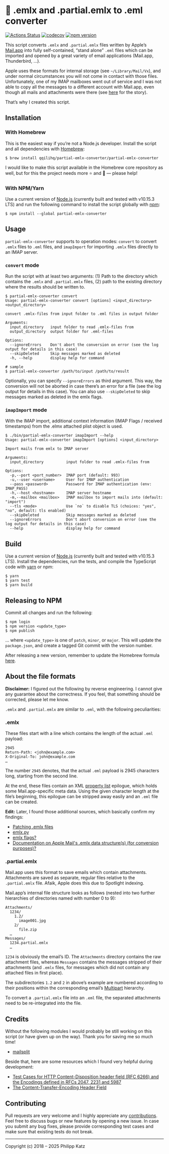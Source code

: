 📧 .emlx and .partial.emlx to .eml converter
============================================

[![Actions Status](https://github.com/qqilihq/partial-emlx-converter/workflows/CI/badge.svg)](https://github.com/qqilihq/partial-emlx-converter/actions)
[![codecov](https://codecov.io/gh/qqilihq/partial-emlx-converter/branch/master/graph/badge.svg)](https://codecov.io/gh/qqilihq/partial-emlx-converter)
[![npm version](https://badge.fury.io/js/partial-emlx-converter.svg)](https://badge.fury.io/js/partial-emlx-converter)

This script converts `.emlx` and `.partial.emlx` files written by Apple’s [Mail.app](https://en.wikipedia.org/wiki/Mail_(Apple)) into fully self-contained, “stand alone” `.eml` files which can be imported and opened by a great variety of email applications (Mail.app, Thunderbird, …).

Apple uses these formats for internal storage (see `~/Library/Mail/Vx`), and under normal circumstances you will not come in contact with those files. Unfortunately, one of my IMAP mailboxes went out of service and I was not able to copy all the messages to a different account with Mail.app, even though all mails and attachments were there (see [here](https://apple.stackexchange.com/questions/312942/recovering-emails-from-defunct-imap-account) for the story).

That’s why I created this script.

## Installation

### With Homebrew

This is the easiest way if you’re not a Node.js developer. Install the script and all dependencies with [Homebrew](https://brew.sh):

```shell
$ brew install qqilihq/partial-emlx-converter/partial-emlx-converter
```

I would like to make this script available in the Homebrew core repository as well, but for this the project needs more ⭐️ and 🍴 — please help!

### With NPM/Yarn

Use a current version of [Node.js](https://nodejs.org/en/) (currently built and tested with v10.15.3 LTS) and run the following command to install the script globally with [npm](https://www.npmjs.com):

```shell
$ npm install --global partial-emlx-converter
```

## Usage

`partial-emlx-converter` supports to operation modes: `convert` to convert `.emlx` files to `.eml` files, and `imapImport` for importing `.emlx` files directly to an IMAP server.

### `convert` mode

Run the script with at least two arguments: (1) Path to the directory which contains the `.emlx` and `.partial.emlx` files, (2) path to the existing directory where the results should be written to.

```shell
$ partial-emlx-converter convert
Usage: partial-emlx-converter convert [options] <input_directory> <output_directory>

convert .emlx-files from input folder to .eml files in output folder

Arguments:
  input_directory   input folder to read .emlx-files from
  output_directory  output folder for .eml-files

Options:
  --ignoreErrors    Don't abort the conversion on error (see the log output for details in this case)
  --skipDeleted     Skip messages marked as deleted
  -h, --help        display help for command

# sample
$ partial-emlx-converter /path/to/input /path/to/result
```

Optionally, you can specify `--ignoreErrors` as third argument. This way, the conversion will not be aborted in case there’s an error for a file (see the log output for details in this case).
You can also use `--skipDeleted` to skip messages marked as deleted in the emlx flags.

### `imapImport` mode

With the IMAP import, additional context information (IMAP Flags / received timestamps) from the .elmx attached plist object is used.

```shell
$ ./bin/partial-emlx-converter imapImport --help
Usage: partial-emlx-converter imapImport [options] <input_directory>

Import mails from emlx to IMAP server

Arguments:
  input_directory          input folder to read .emlx-files from

Options:
  -p,--port <port_number>  IMAP port (default: 993)
  -u,--user <username>     User for IMAP authentication
  --pass <password>        Password for IMAP authentication (env: IMAP_PASS)
  -h,--host <hostname>     IMAP server hostname
  -m,--mailbox <mailbox>   IMAP mailbox to import mails into (default: "import")
  --tls <mode>             Use `no` to disable TLS (choices: "yes", "no", default: tls enabled)
  --skipDeleted            Skip messages marked as deleted
  --ignoreErrors           Don't abort conversion on error (see the log output for details in this case)
  --help                   display help for command
```

## Build

Use a current version of [Node.js](https://nodejs.org/en/) (currently built and tested with v10.15.3 LTS). Install the dependencies, run the tests, and compile the TypeScript code with [yarn](https://yarnpkg.com/lang/en/) or npm:

```shell
$ yarn
$ yarn test
$ yarn build
```

## Releasing to NPM

Commit all changes and run the following:

```shell
$ npm login
$ npm version <update_type>
$ npm publish
```

… where `<update_type>` is one of `patch`, `minor`, or `major`. This will update the `package.json`, and create a tagged Git commit with the version number.

After releasing a new version, remember to update the Homebrew formula [here](https://github.com/qqilihq/homebrew-partial-emlx-converter).

## About the file formats

**Disclaimer:** I figured out the following by reverse engineering. I cannot give any guarantee about the correctness. If you feel, that something should be corrected, please let me know.

`.emlx` and `.partial.emlx` are similar to `.eml`, with the following peculiarities:

### .emlx

These files start with a line which contains the length of the actual `.eml` payload:

```
2945
Return-Path: <john@example.com>
X-Original-To: john@example.com
…
```

The number `2945` denotes, that the actual `.eml` payload is 2945 characters long, starting from the second line.

At the end, these files contain an XML [property list](https://en.wikipedia.org/wiki/Property_list) epilogue, which holds some Mail.app-specific meta data. Using the given character length at the file’s beginning, this epilogue can be stripped away easily and an `.eml` file can be created.

**Edit:** Later, I found those additional sources, which basically confirm my findings:
* [Patching .emlx files](https://taoofmac.com/space/blog/2008/03/03/2211)
* [emlx.py](https://gist.github.com/karlcow/5276813)
* [emlx flags?](https://www.jwz.org/blog/2005/07/emlx-flags/)
* [Documentation on Apple Mail's .emlx data structure(s) (for conversion purposes)?](https://stackoverflow.com/questions/884440/documentation-on-apple-mails-emlx-data-structures-for-conversion-purposes)

### .partial.emlx

Mail.app uses this format to save emails which contain attachments. Attachments are saved as separate, regular files relative to the `.partial.emlx` file. Afaik, Apple does this due to Spotlight indexing.

Mail.app’s internal file structure looks as follows (nested into two further hierarchies of directories named with number 0 to 9):

```
Attachments/
  1234/
    1.2/
      image001.jpg
    2/
      file.zip
  …
Messages/
  1234.partial.emlx
  …
```

`1234` is obviously the email’s ID. The `Attachments` directory contains the raw attachment files, whereas `Messages` contains the messages stripped of their attachments (and `.emlx` files, for messages which did not contain any attached files in first place).

The subdirectories `1.2` and `2` in above’s example are numbered according to their positions within the corresponding email’s [Multipart](https://www.w3.org/Protocols/rfc1341/7_2_Multipart.html) hierarchy.

To convert a `.partial.emlx` file into an `.eml` file, the separated attachments need to be re-integrated into the file.

## Credits

Without the following modules I would probably be still working on this script (or have given up on the way). Thank you for saving me so much time!

* [mailsplit](https://github.com/andris9/mailsplit)

Beside that, here are some resources which I found very helpful during development:

* [Test Cases for HTTP Content-Disposition header field (RFC 6266) and the Encodings defined in RFCs 2047, 2231 and 5987](http://test.greenbytes.de/tech/tc2231/)
* [The Content-Transfer-Encoding Header Field](https://www.w3.org/Protocols/rfc1341/5_Content-Transfer-Encoding.html)

## Contributing

Pull requests are very welcome and I highly appreciate any [contributions](https://github.com/qqilihq/partial-emlx-converter/graphs/contributors). Feel free to discuss bugs or new features by opening a new issue. In case you submit any bug fixes, please provide corresponding test cases and make sure that existing tests do not break.

- - -

Copyright (c) 2018 – 2025 Philipp Katz
